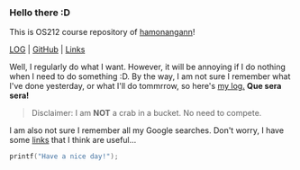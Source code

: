 
### Hello there :D

This is OS212 course repository of [hamonangann](https://github.com/hamonangann/)!

[LOG](TXT/mylog.txt) | [GitHub](https://github.com/hamonangann/os212) | [Links](./LINKS/)

Well, I regularly do what I want. However, it will be annoying if I do nothing when I need to do something :D. By the way, I am not sure I remember what I've done yesterday, or what I'll do tommrrow, so here's [my log.](TXT/mylog.txt) **Que sera sera!**

> Disclaimer: I am **NOT** a crab in a bucket. No need to compete.

I am also not sure I remember all my Google searches. Don't worry, I have some [links](./LINKS/) that I think are useful...

```c
printf("Have a nice day!");
```

